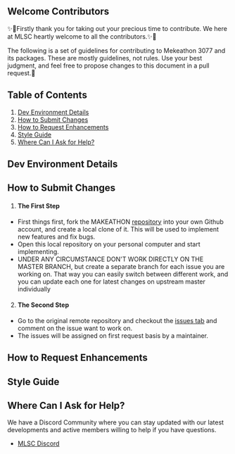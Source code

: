 ## Welcome Contributors
✨🎉Firstly thank you for taking out your precious time to contribute.
We here at MLSC heartly welcome to all the contributors.✨🎉

The following is a set of guidelines for contributing to Mekeathon 3077 and its packages. These are mostly guidelines, not rules. Use your best judgment, and feel free to propose changes to this document in a pull request.🤝


## Table of Contents
1. [Dev Environment Details](#dev-environment-details)
2. [How to Submit Changes](#how-to-submit-changes)
3. [How to Request Enhancements](#how-to-request-enhancements)
4. [Style Guide](#style-guide)
5. [Where Can I Ask for Help?](#where-can-i-ask-for-help)

## Dev Environment Details


## How to Submit Changes
1. #### The First Step
  - First things first, fork the MAKEATHON [repository](https://github.com/MicrosoftStudentChapter/MAKEATHON) into your own Github account, and create a local clone of it. This will be used to implement new features and fix bugs.
  - Open this local repository on your personal computer and start implementing.
  - UNDER ANY CIRCUMSTANCE DON'T WORK DIRECTLY ON THE MASTER BRANCH, but create a separate branch for each issue you are working on. That way you can easily switch between different work, and you can update each one for latest changes on upstream master individually
2. #### The Second Step
  - Go to the original remote repository and checkout the [issues tab](https://github.com/MicrosoftStudentChapter/MAKEATHON/issues) and comment on the issue want to work on.
  - The issues will be assigned on first request basis by a maintainer.
  

## How to Request Enhancements


## Style Guide


## Where Can I Ask for Help?

We have a Discord Community where you can stay updated with our latest developments and active members willing to help if you have questions.

* [MLSC Discord](https://discord.gg/CpAPtDC)
